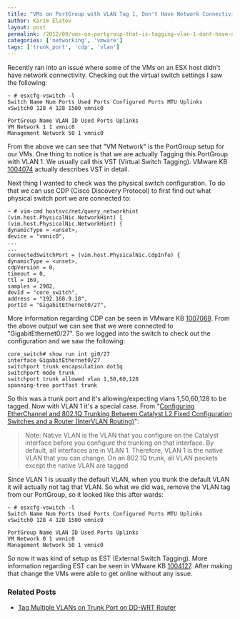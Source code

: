 ```yaml
---
title: "VMs on PortGroup with VLAN Tag 1, Don't Have Network Connectivity"
author: Karim Elatov
layout: post
permalink: /2012/09/vms-on-portgroup-that-is-tagging-vlan-1-dont-have-network-connectivity/
categories: ['networking', 'vmware']
tags: ['trunk_port', 'cdp', 'vlan']
---
```


Recently ran into an issue where some of the VMs on an ESX host didn't have network connectivity. Checking out the virtual switch settings I saw the following:


	~ # esxcfg-vswitch -l
	Switch Name Num Ports Used Ports Configured Ports MTU Uplinks
	vSwitch0 128 4 128 1500 vmnic0

	PortGroup Name VLAN ID Used Ports Uplinks
	VM Network 1 1 vmnic0
	Management Network 50 1 vmnic0


From the above we can see that "VM Network" is the PortGroup setup for our VMs. One thing to notice is that we are actually Tagging this PortGroup with VLAN 1. We usually call this VST (Virtual Switch Tagging). VMware KB [1004074](http://kb.vmware.com/kb/1004074) actually describes VST in detail.

Next thing I wanted to check was the physical switch configuration. To do that we can use CDP (Cisco Discovery Protocol) to first find out what physical switch port we are connected to:


	~ # vim-cmd hostsvc/net/query_networkhint
	(vim.host.PhysicalNic.NetworkHint) [
	(vim.host.PhysicalNic.NetworkHint) {
	dynamicType = <unset>,
	device = "vmnic0",
	...
	...
	connectedSwitchPort = (vim.host.PhysicalNic.CdpInfo) {
	dynamicType = <unset>,
	cdpVersion = 0,
	timeout = 0,
	ttl = 169,
	samples = 2982,
	devId = "core_switch",
	address = "192.168.9.18",
	portId = "GigabitEthernet0/27",


More information regarding CDP can be seen in VMware KB [1007069](http://kb.vmware.com/kb/1007069). From the above output we can see that we were connected to "GigabitEthernet0/27". So we logged into the switch to check out the configuration and we saw the following:


	core_switch# show run int gi0/27
	interface GigabitEthernet0/27
	switchport trunk encapsulation dot1q
	switchport mode trunk
	switchport trunk allowed vlan 1,50,60,128
	spanning-tree portfast trunk


So this was a trunk port and it's allowing/expecting vlans 1,50,60,128 to be tagged. Now with VLAN 1 it's a special case. From "[Configuring EtherChannel and 802.1Q Trunking Between Catalyst L2 Fixed Configuration Switches and a Router (InterVLAN Routing)](http://www.cisco.com/en/US/products/hw/switches/ps628/products_configuration_example09186a00800ef797.shtml)":

> Note: Native VLAN is the VLAN that you configure on the Catalyst interface before you configure the trunking on that interface. By default, all interfaces are in VLAN 1. Therefore, VLAN 1 is the native VLAN that you can change. On an 802.1Q trunk, all VLAN packets except the native VLAN are tagged

Since VLAN 1 is usually the default VLAN, when you trunk the default VLAN it will actually not tag that VLAN. So what we did was, remove the VLAN tag from our PortGroup, so it looked like this after wards:


	~ # esxcfg-vswitch -l
	Switch Name Num Ports Used Ports Configured Ports MTU Uplinks
	vSwitch0 128 4 128 1500 vmnic0

	PortGroup Name VLAN ID Used Ports Uplinks
	VM Network 0 1 vmnic0
	Management Network 50 1 vmnic0


So now it was kind of setup as EST (External Switch Tagging). More information regarding EST can be seen in VMware KB [1004127](http://kb.vmware.com/kb/1004127). After making that change the VMs were able to get online without any issue.

### Related Posts

- [Tag Multiple VLANs on Trunk Port on DD-WRT Router](/2014/04/tag-multiple-vlans-on-trunk-port-on-dd-wrt-router/)

